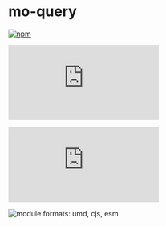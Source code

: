 # mo-query

[![npm](https://img.shields.io/npm/v/mo-query.svg)](https://www.npmjs.com/package/mo-query)

![size](http://img.badgesize.io/https://unpkg.com/mo-query/dist/mo-query.umd.min.js?label=size)

![gzip size](http://img.badgesize.io/https://unpkg.com/mo-query/dist/mo-query.umd.min.js?label=gzip%20size&compression=gzip)

![module formats: umd, cjs, esm](https://img.shields.io/badge/module%20formats-umd%2C%20cjs%2C%20esm-green.svg)

